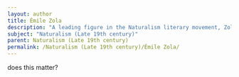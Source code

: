 ```yaml
---
layout: author
title: Émile Zola
description: "A leading figure in the Naturalism literary movement, Zola is best known for his novels such as 'Germinal' and 'Thérèse Raquin'. He focused on unflinching depictions of life, often exploring the human relationship with nature and the environment."
subject: "Naturalism (Late 19th century)"
parent: Naturalism (Late 19th century)
permalink: /Naturalism (Late 19th century)/Émile Zola/
---
```


does this matter?
